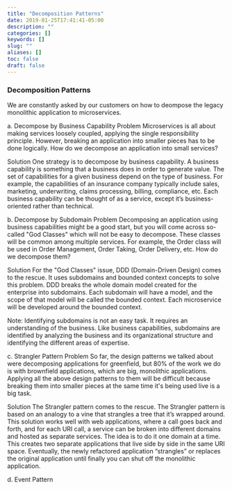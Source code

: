 ```yaml
---
title: "Decomposition Patterns"
date: 2019-01-25T17:41:41-05:00
description: ""
categories: []
keywords: []
slug: ""
aliases: []
toc: false
draft: false
---
```


### Decomposition Patterns

We are constantly asked by our customers on how to deompose the legacy monolithic application to microservices. 

a. Decompose by Business Capability
Problem
Microservices is all about making services loosely coupled, applying the single responsibility principle. However, breaking an application into smaller pieces has to be done logically. How do we decompose an application into small services?

Solution
One strategy is to decompose by business capability. A business capability is something that a business does in order to generate value. The set of capabilities for a given business depend on the type of business. For example, the capabilities of an insurance company typically include sales, marketing, underwriting, claims processing, billing, compliance, etc. Each business capability can be thought of as a service, except it’s business-oriented rather than technical.

b. Decompose by Subdomain
Problem
Decomposing an application using business capabilities might be a good start, but you will come across so-called "God Classes" which will not be easy to decompose. These classes will be common among multiple services. For example, the Order class will be used in Order Management, Order Taking, Order Delivery, etc. How do we decompose them?

Solution
For the "God Classes" issue, DDD (Domain-Driven Design) comes to the rescue. It uses subdomains and bounded context concepts to solve this problem. DDD breaks the whole domain model created for the enterprise into subdomains. Each subdomain will have a model, and the scope of that model will be called the bounded context. Each microservice will be developed around the bounded context.

Note: Identifying subdomains is not an easy task. It requires an understanding of the business. Like business capabilities, subdomains are identified by analyzing the business and its organizational structure and identifying the different areas of expertise.

c. Strangler Pattern
Problem
So far, the design patterns we talked about were decomposing applications for greenfield, but 80% of the work we do is with brownfield applications, which are big, monolithic applications. Applying all the above design patterns to them will be difficult because breaking them into smaller pieces at the same time it's being used live is a big task.

Solution
The Strangler pattern comes to the rescue. The Strangler pattern is based on an analogy to a vine that strangles a tree that it’s wrapped around. This solution works well with web applications, where a call goes back and forth, and for each URI call, a service can be broken into different domains and hosted as separate services. The idea is to do it one domain at a time. This creates two separate applications that live side by side in the same URI space. Eventually, the newly refactored application “strangles” or replaces the original application until finally you can shut off the monolithic application.


d. Event Pattern